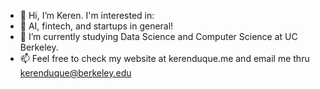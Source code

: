 - 👋 Hi, I’m Keren. I'm interested in:
- 👀 AI, fintech, and startups in general!
- 🌱 I’m currently studying Data Science and Computer Science at UC Berkeley. 
- 📫 Feel free to check my website at kerenduque.me and email me thru kerenduque@berkeley.edu

<!---
kerenduque/kerenduque is a ✨ special ✨ repository because its `README.md` (this file) appears on your GitHub profile.
You can click the Preview link to take a look at your changes.
--->
